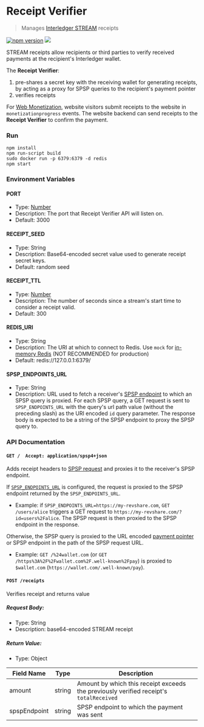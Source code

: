 # Receipt Verifier
> Manages [Interledger STREAM](https://interledger.org/rfcs/0029-stream/) receipts

[![npm version](https://badge.fury.io/js/%40coil%2Freceipt-verifier.svg)](https://badge.fury.io/js/%40coil%2Freceipt-verifier)
![](https://github.com/wilsonianb/receipt-verifier/workflows/Node.js%20CI/badge.svg)

STREAM receipts allow recipients or third parties to verify received payments at the recipient's Interledger wallet.

The **Receipt Verifier**:

1. pre-shares a secret key with the receiving wallet for generating receipts, by acting as a proxy for SPSP queries to the recipient's payment pointer
2. verifies receipts

For [Web Monetization](https://github.com/interledger/rfcs/blob/master/0028-web-monetization/0028-web-monetization.md), website visitors submit receipts to the website in `monetizationprogress` events. The website backend can send receipts to the **Receipt Verifier** to confirm the payment.

### Run

```
npm install
npm run-script build
sudo docker run -p 6379:6379 -d redis
npm start
```

### Environment Variables

#### PORT
* Type: [Number](https://developer.mozilla.org/en-US/docs/Web/JavaScript/Reference/Global_Objects/Number)
* Description: The port that Receipt Verifier API will listen on.
* Default: 3000

#### RECEIPT_SEED
* Type: String
* Description: Base64-encoded secret value used to generate receipt secret keys.
* Default: random seed

#### RECEIPT_TTL
* Type: [Number](https://developer.mozilla.org/en-US/docs/Web/JavaScript/Reference/Global_Objects/Number)
* Description: The number of seconds since a stream's start time to consider a receipt valid.
* Default: 300

#### REDIS_URI
* Type: String
* Description: The URI at which to connect to Redis. Use `mock` for [in-memory Redis](https://www.npmjs.com/package/ioredis-mock) (NOT RECOMMENDED for production)
* Default: redis://127.0.0.1:6379/

#### SPSP_ENDPOINTS_URL
* Type: String
* Description: URL used to fetch a receiver's [SPSP endpoint](https://interledger.org/rfcs/0009-simple-payment-setup-protocol/) to which an SPSP query is proxied.
For each SPSP query, a GET request is sent to `SPSP_ENDPOINTS_URL` with the query's url path value (without the preceding slash) as the URI encoded `id` query parameter.
The response body is expected to be a string of the SPSP endpoint to proxy the SPSP query to.

### API Documentation

#### `GET /  Accept: application/spsp4+json`
Adds receipt headers to [SPSP request](https://interledger.org/rfcs/0009-simple-payment-setup-protocol/) and proxies it to the receiver's SPSP endpoint.

If [`SPSP_ENDPOINTS_URL`](#spsp_endpoints_url) is configured, the request is proxied to the SPSP endpoint returned by the `SPSP_ENDPOINTS_URL`.
* Example: if `SPSP_ENDPOINTS_URL=https://my-revshare.com`, `GET /users/alice` triggers a GET request to `https://my-revshare.com/?id=users%2Falice`. The SPSP request is then proxied to the SPSP endpoint in the response.

Otherwise, the SPSP query is proxied to the URL encoded [payment pointer](https://paymentpointers.org/) or SPSP endpoint in the path of the SPSP request URL.
* Example: `GET /%24wallet.com` (or `GET /https%3A%2F%2Fwallet.com%2F.well-known%2Fpay`) is proxied to `$wallet.com` (`https://wallet.com/.well-known/pay`).

#### `POST /receipts`
Verifies receipt and returns value

##### Request Body:
* Type: String
* Description: base64-encoded STREAM receipt

##### Return Value:
* Type: Object

| Field Name   | Type   | Description              |
|--------------|--------|--------------------------|
| amount       | string | Amount by which this receipt exceeds the previously verified receipt's `totalReceived` |
| spspEndpoint | string | SPSP endpoint to which the payment was sent |

